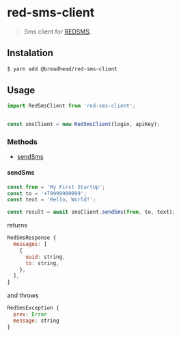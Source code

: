 # red-sms-client

> Sms client for [REDSMS](https://cp.redsms.ru/).

## Instalation

```bash
$ yarn add @breadhead/red-sms-client
```

## Usage

```js
import RedSmsClient from 'red-sms-client';


const smsClient = new RedSmsClient(login, apiKey);
```

### Methods

+ [sendSms](#sendSms)

#### sendSms

```js
const from = 'My First StartUp';
const to = '+79999999999';
const text = 'Hello, World!';

const result = await smsClient.sendSms(from, to, text);
```

returns

```js
RedSmsResponse {
  messages: [
    {
      uuid: string,
      to: string,
    },
  ],
}
```

and throws

```js
RedSmsException {
  prev: Error
  message: string
}
```
